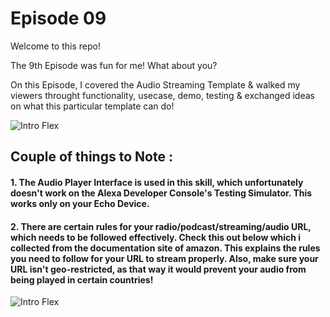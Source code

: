 # Episode 09

Welcome to this repo! 

The 9th Episode was fun for me! What about you? 

On this Episode, I covered the Audio Streaming Template & walked my viewers throught functionality, usecase, demo, testing & exchanged ideas on what this particular template can do!

![Intro Flex](https://github.com/dabblelab/dabble-alexa-with-sohini/blob/main/E09-alexa-audio-streaming-skill/AudioStreamingDeck.png)


## Couple of things to Note :

#### 1. The Audio Player Interface is used in this skill, which unfortunately doesn't work on the Alexa Developer Console's Testing Simulator. This works only on your Echo Device.

#### 2. There are certain rules for your radio/podcast/streaming/audio URL, which needs to be followed effectively. Check this out below which i collected from the documentation site of amazon. This explains the rules you need to follow for your URL to stream properly. Also, make sure your URL isn't geo-restricted, as that way it would prevent your audio from being played in certain countries!

![Intro Flex](https://github.com/dabblelab/dabble-alexa-with-sohini/blob/main/E09-alexa-audio-streaming-skill/AudioStreamingDeck.png)

